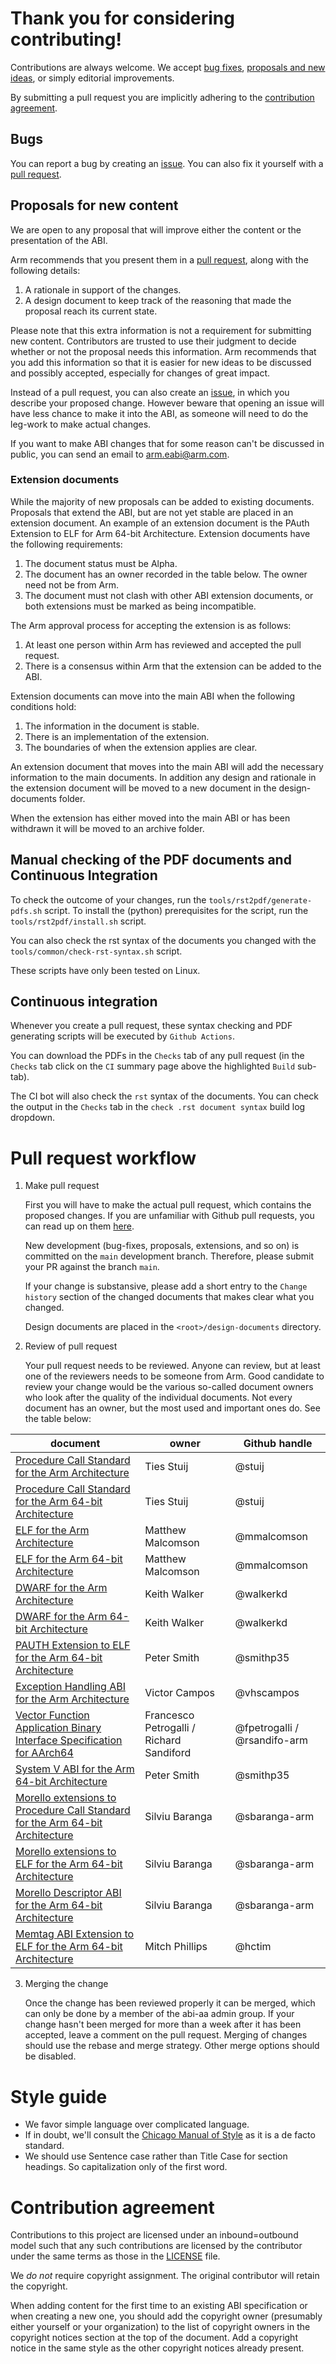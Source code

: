 # Thank you for considering contributing!

Contributions are always welcome. We accept [bug fixes](#bugs), [proposals and
new ideas](#proposals-for-new-content), or simply editorial improvements.

By submitting a pull request you are implicitly adhering to the
[contribution agreement](#contribution-agreement).

## Bugs

You can report a bug by creating an
[issue](https://github.com/ARM-software/abi/issues). You can also fix
it yourself with a [pull
request](https://github.com/ARM-software/abi/pulls).

## Proposals for new content

We are open to any proposal that will improve either the content or the
presentation of the ABI.

Arm recommends that you
present them in a [pull
request](https://github.com/ARM-software/acle/pulls), along with the
following details:

1. A rationale in support of the changes.
2. A design document to keep track of the reasoning that made the
   proposal reach its current state.

Please note that this extra information is not a requirement for
submitting new content. Contributors are trusted to use their judgment
to decide whether or not the proposal needs this information. Arm
recommends that you add this information so that it is easier for new
ideas to be discussed and possibly accepted, especially for changes of
great impact.

Instead of a pull request, you can also create an
[issue](https://github.com/ARM-software/abi/issues), in which you describe your
proposed change. However beware that opening an issue will have less chance to
make it into the ABI, as someone will need to do the leg-work to make actual
changes.

If you want to make ABI changes that for some reason can't be discussed in
public, you can send an email to arm.eabi@arm.com.

### Extension documents
While the majority of new proposals can be added to existing
documents. Proposals that extend the ABI, but are not yet stable are
placed in an extension document. An example of an extension document
is the PAuth Extension to ELF for Arm 64-bit Architecture. Extension
documents have the following requirements:

1. The document status must be Alpha.
2. The document has an owner recorded in the table below. The owner
   need not be from Arm.
3. The document must not clash with other ABI extension documents, or
   both extensions must be marked as being incompatible.


The Arm approval process for accepting the extension is as follows:

1. At least one person within Arm has reviewed and accepted the pull
   request.
2. There is a consensus within Arm that the extension can be added to
   the ABI.

Extension documents can move into the main ABI when the following conditions hold:

1. The information in the document is stable.
2. There is an implementation of the extension.
3. The boundaries of when the extension applies are clear.

An extension document that moves into the main ABI will add the
necessary information to the main documents. In addition any design
and rationale in the extension document will be moved to a new
document in the design-documents folder.

When the extension has either moved into the main ABI or has been
withdrawn it will be moved to an archive folder.

## Manual checking of the PDF documents and Continuous Integration

To check the outcome of your changes, run the `tools/rst2pdf/generate-pdfs.sh`
script. To install the (python) prerequisites for the script, run the
`tools/rst2pdf/install.sh` script.

You can also check the rst syntax of the documents you changed with the
`tools/common/check-rst-syntax.sh` script.

These scripts have only been tested on Linux.

## Continuous integration

Whenever you create a pull request, these syntax checking and PDF generating
scripts will be executed by `Github Actions`.

You can download the PDFs in the `Checks` tab of any pull request (in the
`Checks` tab click on the `CI` summary page above the highlighted `Build`
sub-tab).

The CI bot will also check the `rst` syntax of the documents. You can check the
output in the `Checks` tab in the `check .rst document syntax` build log
dropdown.

# Pull request workflow

1. Make pull request

    First you will have to make the actual pull request, which contains the
    proposed changes. If you are unfamiliar with Github pull requests, you can
    read up on them
    [here](https://docs.github.com/en/pull-requests/collaborating-with-pull-requests/proposing-changes-to-your-work-with-pull-requests/about-pull-requests).

    New development (bug-fixes, proposals, extensions, and so on) is committed
    on the `main` development branch. Therefore, please submit your PR against
    the branch `main`.

    If your change is substansive, please add a short entry to the `Change
    history` section of the changed documents that makes clear what you changed.

    Design documents are placed in the `<root>/design-documents` directory.

2. Review of pull request

    Your pull request needs to be reviewed. Anyone can review, but at least one
    of the reviewers needs to be someone from Arm. Good candidate to review your
    change would be the various so-called document owners who look after the
    quality of the individual documents. Not every document has an owner, but
    the most used and important ones do. See the table below:

document | owner | Github handle
---      | ---   | ---
[Procedure Call Standard for the Arm Architecture](https://github.com/ARM-software/abi-aa/tree/master/aapcs32) | Ties Stuij | @stuij
[Procedure Call Standard for the Arm 64-bit Architecture](https://github.com/ARM-software/abi-aa/tree/main/aapcs64) | Ties Stuij | @stuij
[ELF for the Arm Architecture](https://github.com/ARM-software/abi-aa/blob/master/aaelf32) | Matthew Malcomson | @mmalcomson
[ELF for the Arm 64-bit Architecture](https://github.com/ARM-software/abi-aa/tree/master/aaelf64) | Matthew Malcomson | @mmalcomson
[DWARF for the Arm Architecture](https://github.com/ARM-software/abi-aa/tree/main/aadwarf32) | Keith Walker | @walkerkd
[DWARF for the Arm 64-bit Architecture](https://github.com/ARM-software/abi-aa/tree/main/aadwarf64) | Keith Walker | @walkerkd
[PAUTH Extension to ELF for the Arm 64-bit Architecture](https://github.com/ARM-software/abi-aa/tree/master/pauthabielf64) | Peter Smith | @smithp35
[Exception Handling ABI for the Arm Architecture](https://github.com/ARM-software/abi-aa/tree/master/ehabi32) | Victor Campos | @vhscampos
[Vector Function Application Binary Interface Specification for AArch64](https://github.com/ARM-software/abi-aa/tree/master/vfabia64) | Francesco Petrogalli / Richard Sandiford | @fpetrogalli / @rsandifo-arm
[System V ABI for the Arm 64-bit Architecture](https://github.com/ARM-software/abi-aa/tree/master/sysvabi64) | Peter Smith | @smithp35
[Morello extensions to Procedure Call Standard for the Arm 64-bit Architecture](https://github.com/ARM-software/abi-aa/tree/master/aapcs64-morello) | Silviu Baranga | @sbaranga-arm
[Morello extensions to ELF for the Arm 64-bit Architecture](https://github.com/ARM-software/abi-aa/tree/master/aaelf64-morello) | Silviu Baranga | @sbaranga-arm
[Morello Descriptor ABI for the Arm 64-bit Architecture](https://github.com/ARM-software/abi-aa/tree/master/descabi-morello) | Silviu Baranga | @sbaranga-arm
[Memtag ABI Extension to ELF for the Arm 64-bit Architecture](https://github.com/ARM-software/abi-aa/tree/master/memtagabielf64) | Mitch Phillips | @hctim

3. Merging the change

    Once the change has been reviewed properly it can be merged, which can only
    be done by a member of the abi-aa admin group. If your change hasn't been
    merged for more than a week after it has been accepted, leave a comment on
    the pull request. Merging of changes should use the rebase and merge
    strategy. Other merge options should be disabled.

# Style guide

- We favor simple language over complicated language.
- If in doubt, we'll consult the
  [Chicago Manual of Style](https://www.chicagomanualofstyle.org/home.html) as
  it is a de facto standard.
- We should use Sentence case rather than Title Case for section headings. So
  capitalization only of the first word.


# Contribution agreement

Contributions to this project are licensed under an inbound=outbound
model such that any such contributions are licensed by the contributor
under the same terms as those in the [LICENSE](LICENSE.md) file.

We _do not_ require copyright assignment. The original contributor
will retain the copyright.

When adding content for the first time to an existing ABI specification or when
creating a new one, you should add the copyright owner (presumably either
yourself or your organization) to the list of copyright owners in the copyright
notices section at the top of the document. Add a copyright notice in the same
style as the other copyright notices already present.
